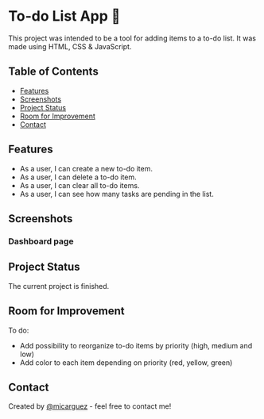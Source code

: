 # To-do List App 📝
This project was intended to be a tool for adding items to a to-do list. It was made using HTML, CSS &amp; JavaScript.

## Table of Contents
* [Features](#features)
* [Screenshots](#screenshots)
* [Project Status](#project-status)
* [Room for Improvement](#room-for-improvement)
* [Contact](#contact)

## Features
- As a user, I can create a new to-do item.
- As a user, I can delete a to-do item.
- As a user, I can clear all to-do items.
- As a user, I can see how many tasks are pending in the list.

## Screenshots
### Dashboard page

## Project Status
The current project is finished.

## Room for Improvement
To do:
- Add possibility to reorganize to-do items by priority (high, medium and low)
- Add color to each item depending on priority (red, yellow, green)

## Contact
Created by [@micarguez](https://github.com/micarguez) - feel free to contact me!
